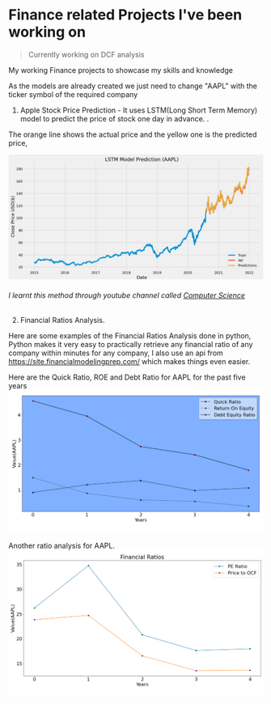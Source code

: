 # Finance related Projects I've been working on

> Currently working on DCF analysis

My working Finance projects to showcase my skills and knowledge

As the models are already created we just need to change "AAPL" with the ticker symbol of the required company

1. Apple Stock Price Prediction - It uses LSTM(Long Short Term Memory) model to predict the price of stock one day in advance.
.

The orange line shows the actual price and the yellow one is the predicted price, 

![](img/pred_aaplc.png)
###### I learnt this method through youtube channel called [Computer Science](https://www.youtube.com/c/ComputerSciencecompsci112358)

2. Financial Ratios Analysis. 

Here are some examples of the Financial Ratios Analysis done in python, 
Python makes it very easy to practically retrieve any financial ratio of any company within minutes for any company,
I also use an api from https://site.financialmodelingprep.com/ which makes things even easier.

Here are the Quick Ratio, ROE and Debt Ratio for AAPL for the past five years
![](img/finratios_1.png)

Another ratio analysis for AAPL.
![](img/finratios_2.png)
